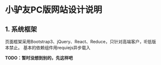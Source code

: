 # 小驴友PC版网站设计说明

## 1. 系统框架
页面框架采用Bootstrap3、jQuery、React、Reduce，只针对高端客户，IE低版本禁止。
基本的依赖组件用requiejs异步载入

**TODO：暂时没想到别的，先这样吧**